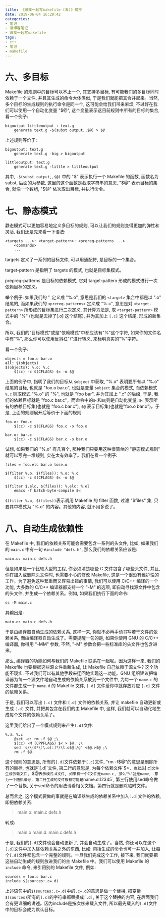 ```yaml
---
title: 《跟我一起写makefile (五)》摘抄
date: 2019-06-04 16:29:42
categories:
- 笔记
- 读博客笔记
- 跟我一起写makefile
tags:
- c++
- 笔记
- makefile
---
```


# 六、多目标

Makefile 的规则中的目标可以不止一个, 其支持多目标, 有可能我们的多目标同时依赖于一个文件, 并且其生成的命令大体类似, 于是我们就能把其合并起来。当然, 多个目标的生成规则的执行命令是同一个, 这可能会给我们带来麻烦, 不过好在我们可以使用一个自动化变量 "$@", 这个变量表示这目前规则中所有的目标的集合, 看一个例子:

```
bigoutput littleoutput : text.g
	generate text.g -$(subst output,,$@) > $@
```

上述规则等价于:

```
bigoutput: text.g
	generate text.g -big > bigoutput

littleoutput: text.g
	generate text.g -little > littleoutput
```

其中, `-$(subst output,,$@)` 中的 "$" 表示执行一个 Makefile 的函数, 函数名为 subst, 后面的为参数, 这里的这个函数是截取字符串的意思, "$@" 表示目标的集合, 就像一个数组, "$@" 依次取出目标, 并执行命令。

<!--more-->
# 七、静态模式

静态模式可以更加容易地定义多目标的规则, 可以让我们的规则变得更加的弹性和灵活, 我们还是先来看一下语法:

```
<targets ...>: <target-pattern>: <prereq-patterns ...>
	<commands>
	...
```

targets 定义了一系列的目标文件, 可以用通配符, 是目标的一个集合。

target-pattern 是指明了 targets 的模式, 也就是目标集模式。

prepreq-patterns 是目标的依赖模式, 它对 target-pattern 形成的模式进行一次依赖目标的定义。

举个例子: 如果我们的 '<target-pattern>' 定义成 "%.o", 意思是我们的 `<target>` 集合中都是以 ".o" 结尾的, 而如果我们的 `<prereq-patterns>` 定义成 "%.c", 意思是对 `<target-pattern>` 所形成的目标集进行二次定义, 其计算方法是, 取 `<target-pattern>` 模式中的 "%" (也就是去掉了[.o] 这个结尾), 并为其加上 `[.c]` 这个结尾, 形成的新集合。

所以, 我们的"目标模式"或是"依赖模式"中都应该有"%"这个字符, 如果你的文件名中有"%", 那么你可以使用反斜杠"/"进行转义, 来标明真实的"%"字符。

看一个例子:

```
objects = foo.o bar.o
all: $(objects)
$(objects): %.o: %.c
	$(cc) -c $(CFLAGS) $< -o $@
```

上面的例子中, 指明了我们的目标从 `$object` 中获取, "%.o" 表明要所有以 "%.o" 结尾的目标, 也就是 "foo.o bar.o", 也就是变量 `$object` 集合的模式, 而依赖模式 `%.c` 则取模式 "%.o" 的 "%", 也就是 "foo bar", 并为其加上 ".c" 的后缀, 于是, 我们的依赖目标就是 "foo.c bar.c"。而命令中的`$<`和`$@`则是自动化变量, `$<` 表示所有的依赖目标集(也就是 "foo.c bar.c"), `$@` 表示目标集(也就是"foo.o bar.o")。于是, 上面的规则展开后等价于下面的规则:

```
foo.o: foo.c
	$(cc) -c $(CFLAGS) foo.c -o foo.o

bar.o: bar.c
	$(cc) -c $(CFLAGS) bar.c -o bar.o
```

试想, 如果我们的 "%.o" 有几百个, 那种我们只要用这种很简单的 "静态模式规则" 就可以写完一堆规则, 实在太有效率了。我们在看一个例子:

```
files = foo.elc bar.o lose.o

$(filter %.o, $(files)): %.o: %.c
	$(cc) -c $(CFLAGS) $< -o $@

$(filter $.elc, $(files)): %.elc: %.el
	emacs -f batch-byte-compile $<
```

`$(filter %.o, $(files))`表示调用 Makefile 的 filter 函数, 过滤 "$files" 集, 只要其中模式为 "%.o" 的内容。其他的内容, 就不用多说了。

# 八、自动生成依赖性

在 Makefile 中, 我们的依赖关系可能会需要包含一系列的头文件, 比如, 如果我们的 `main.c` 中有一句 `#include "defs.h"`, 那么我们的依赖关系应该是:

```
main.o: main.c defs.h
```

但是如果是一个比较大型的工程, 你必须清楚哪些 C 文件包含了哪些头文件, 并且, 你在加入或删除头文件时, 也需要小心的修改 Makefile, 这是一个很没有维护性的工作。为了避免这种繁重而又容易出错的事情, 我们可以使用 C/C++ 编译的一个功能, 大多数的 C/C++ 编译器都支持一个 "-M" 的选项, 即自动寻找源文件中包含的头文件, 并生成一个依赖关系。例如, 如果我们执行下面的命令:

```
cc -M main.c
```

其输出是:

```
main.o: main.c defs.h
```

于是由编译器自动生成的依赖关系, 这样一来, 你就不必再手动书写若干文件的依赖关系, 而由编译器自动生成了。需要提醒一句的是, 如果你使用 GNU 的 C/C++ 编译器, 你得用 "-MM" 参数, 不然, "-M" 参数会把一些标准库的头文件也包含进来。

那么, 编译器的功能如何与我们的 Makefile 联系在一起呢。因为这样一来, 我们的 Makefile 也要根据这些源文件重新生成, 让 Makefile 自己依赖于源文件? 这个功能不现实, 不过我们可以有其他手段来迂回地实现这一功能。GNU 组织建议把编译器为每一个源文件地自动生成的依赖关系放到一个文件中, 为每一个 `name.c` 的文件都生成一个 `name.d` 的 Makefile 文件, `[.d]` 文件爱你中就存放对应 `[.c]` 文件的依赖关系。

于是, 我们可以写出 `[.c]` 文件和 `[.d]` 文件的依赖关系, 并让 makefile 自动更新或生成 `[.d]` 文件, 并把其包含在我们的主 Makefile 中, 这样, 我们就可以自动化地生成每个文件的依赖关系了。

这里我们给出了一个模式规则来产生`[.d]`文件:

```
%.d: %.c
	@set -e: rm -f $@ ;\
	$(cc) -M (CPPFLAGS) $< > $@. ;\
	sed 's/\($*\)\.o[:]*/\l.o$@:/g' <$@.>$@ ;\
	rm -f $@.
```

这个规则的意思是, 所有的`[.d]`文件依赖于`[.c]`文件, "rm -f$@"的意思是删除所有的目标, 也就是`[.d]`文件, 第二行的意思是, 为每个依赖文件`$<`, 也就是`[.c]`文件生成依赖文件, `$@`表示模式`.d`文件, 如果有一个C文件是name.c, 那么"%"就是name, `.`意为一个随机编号, 第二行生成的文件极有可能是`name.d.12345`, 第三行使用sed命令做了一个替换, 关于sed命令的用法请看相关文档。第四行就是删除临时文件。

总而言之, 这个模式要做的事就是在编译器生成的依赖关系中加入`[.d]`文件的依赖, 即把依赖关系:

> main.o: main.c defs.h

转成:

> main.o main.d: main.c defs.h


于是, 我们的`[.d]`文件也会自动更新了, 并会自动生成了。当然, 你还可以在这个`[.d]`文件中加入除依赖关系之外的东西, 比如: 包括生成的命令也可一并加入, 让每个`[.d]`文件都包含一个完整的规则。一旦我们完成这个工作, 接下来, 我们就要把这些自动生成的规则放进我们的主 Makefile 中。我们可以使用 Makefile 的 `include` 命令, 来引用别的 Makefile 文件, 例如:

```
sources = foo.c bar.c
include $(sources:.c=.d)
```

上述语句中的`$(sources:.c=.d)`中的`.c=.d`的意思是做一个替换, 把变量`$(sources)`所有的`[.c]`的字符串都替换成`[.d]`, 关于这个替换的内容, 在后面我们会有更详细的讲述。因为include是按次序来载入文件, 所以最先载入的`[.d]`文件中的目标会成为默认目标。
